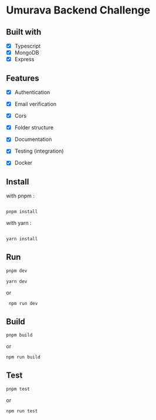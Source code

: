 # Umurava Backend Challenge

## Built with

- [x] Typescript
- [X] MongoDB
- [x] Express

## Features

- [x] Authentication
- [x] Email verification
- [X] Cors
- [X] Folder structure
- [X] Documentation
- [X] Testing (integration)
- [X] Docker



## Install

with pnpm :

```bash

pnpm install

```

with yarn :

```bash

yarn install

```

## Run

```bash
pnpm dev
```


```bash
yarn dev
```
or

```bash
 npm run dev
```

## Build

```bash
pnpm build
```

or
```bash
npm run build
```


## Test

```bash
pnpm test
```

or

```bash
npm run test
```